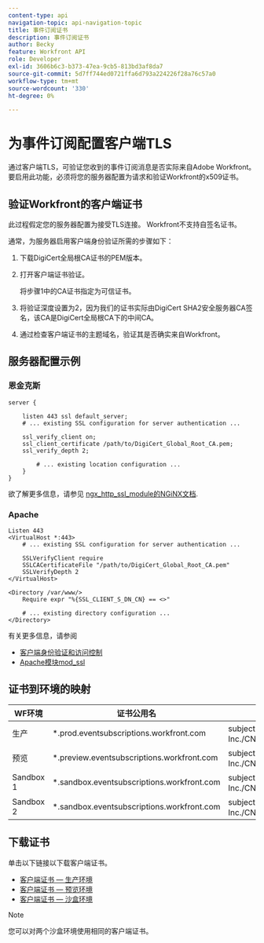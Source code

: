 ```yaml
---
content-type: api
navigation-topic: api-navigation-topic
title: 事件订阅证书
description: 事件订阅证书
author: Becky
feature: Workfront API
role: Developer
exl-id: 3606b6c3-b373-47ea-9cb5-813bd3af8da7
source-git-commit: 5d7ff744ed0721ffa6d793a224226f28a76c57a0
workflow-type: tm+mt
source-wordcount: '330'
ht-degree: 0%

---
```


# 为事件订阅配置客户端TLS

<!--Configuring Client TLS for Event Subscription
Steps to Verify Workfront's Client Certificate
Examples for Server configuration
NGINX
Apache
Certificate to Environment Mapping
Certificates
Production
Preview
Sandbox 1
Sandbox 2
-->

通过客户端TLS，可验证您收到的事件订阅消息是否实际来自Adobe Workfront。 要启用此功能，必须将您的服务器配置为请求和验证Workfront的x509证书。


## 验证Workfront的客户端证书

此过程假定您的服务器配置为接受TLS连接。 Workfront不支持自签名证书。

通常，为服务器启用客户端身份验证所需的步骤如下：

1. 下载DigiCert全局根CA证书的PEM版本。
1. 打开客户端证书验证。

   将步骤1中的CA证书指定为可信证书。

1. 将验证深度设置为2，因为我们的证书实际由DigiCert SHA2安全服务器CA签名，该CA是DigiCert全局根CA下的中间CA。
1. 通过检查客户端证书的主题域名，验证其是否确实来自Workfront。

## 服务器配置示例

### 恩金克斯

```
server {

    listen 443 ssl default_server;
    # ... existing SSL configuration for server authentication ...

    ssl_verify_client on;
    ssl_client_certificate /path/to/DigiCert_Global_Root_CA.pem;
    ssl_verify_depth 2;

        # ... existing location configuration ...
    }
}
```

欲了解更多信息，请参见 [ngx_http_ssl_module的NGiNX文档](https://nginx.org/en/docs/http/ngx_http_ssl_module.html).

### Apache

```
Listen 443
<VirtualHost *:443>
    # ... existing SSL configuration for server authentication ...

    SSLVerifyClient require
    SSLCACertificateFile "/path/to/DigiCert_Global_Root_CA.pem"
    SSLVerifyDepth 2
</VirtualHost>

<Directory /var/www/>
    Require expr "%{SSL_CLIENT_S_DN_CN} == <>"

    # ... existing directory configuration ...
</Directory>
```

有关更多信息，请参阅

* [客户端身份验证和访问控制](https://httpd.apache.org/docs/2.4/ssl/ssl_howto.html#accesscontrol)
* [Apache模块mod_ssl](https://httpd.apache.org/docs/2.4/mod/mod_ssl.html)
 

## 证书到环境的映射

| WF环境 | 证书公用名 | 证书主题(DN) |
| -- | -- | -- |
| 生产 | *.prod.eventsubscriptions.workfront.com | subject= /C=US/ST=Utah/L=Lehi/O=Workfront， Inc./CN=*.prod.eventsubscriptions.workfront.com |
| 预览 | *.preview.eventsubscriptions.workfront.com | subject= /C=US/ST=Utah/L=Lehi/O=Workfront， Inc./CN=*.preview.eventsubscriptions.workfront.com |
| Sandbox 1 | *.sandbox.eventsubscriptions.workfront.com | subject= /C=US/ST=Utah/L=Lehi/O=Workfront， Inc./CN=*.sandbox.eventsubscriptions.workfront.com |
| Sandbox 2 | *.sandbox.eventsubscriptions.workfront.com | subject= /C=US/ST=Utah/L=Lehi/O=Workfront， Inc./CN=*.sandbox.eventsubscriptions.workfront.com |

## 下载证书

单击以下链接以下载客户端证书。

* [客户端证书 — 生产环境](https://cdn.experience.workfront.com/Documentation/Event+Subscriptions/event_subscription_dec_2022_production.crt)
* [客户端证书 — 预览环境](https://cdn.experience.workfront.com/Documentation/Event+Subscriptions/event_subscription_dec_2022_preview.crt)
* [客户端证书 — 沙盒环境](https://cdn.experience.workfront.com/Documentation/Event+Subscriptions/event_subscription_dec_2022_sandboxes.crt)

>[!NOTE]
>
>您可以对两个沙盒环境使用相同的客户端证书。

